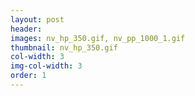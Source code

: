 ```yaml
---
layout: post
header: 
images: nv_hp_350.gif, nv_pp_1000_1.gif
thumbnail: nv_hp_350.gif
col-width: 3
img-col-width: 3
order: 1
---
```

